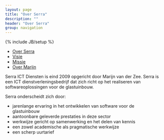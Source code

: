 ```yaml
---
layout: page
title: "Over Serra"
description: ""
header: "Over Serra"
group: navigation
---
```

{% include JB/setup %}

<div class="well pull-right">
  <ul class="nav nav-pills nav-stacked">
    <li role="presentation" class="active"><a href="index.html">Over Serra</a></li>
    <li role="presentation"><a href="visie.html">Visie</a></li>
    <li role="presentation"><a href="missie.html">Missie</a></li>
    <li role="presentation"><a href="marijn.html">Over Marijn</a></li>
  </ul>
</div>

Serra ICT Diensten is eind 2009 opgericht door Marijn van der Zee. Serra is een ICT dienstverleningsbedrijf dat zich richt op het realiseren van softwareoplossingen voor de glastuinbouw.

Serra onderscheidt zich door:
 
 * jarenlange ervaring in het ontwikkelen van software voor de glastuinbouw
 * aantoonbare geleverde prestaties in deze sector
 * werkwijze gericht op samenwerking en het delen van kennis
 * een zowel academische als pragmatische werkwijze
 * een scherp uurtarief